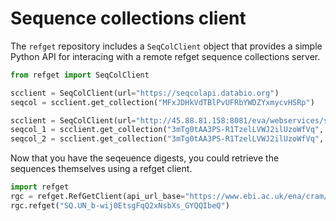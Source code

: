 # Sequence collections client

The `refget` repository includes a `SeqColClient` object that provides a simple Python API for interacing with a remote refget sequence collections server.

```python
from refget import SeqColClient

scclient = SeqColClient(url="https://seqcolapi.databio.org")
seqcol = scclient.get_collection("MFxJDHkVdTBlPvUFRbYWDZYxmycvHSRp")

scclient = SeqColClient(url="http://45.88.81.158:8081/eva/webservices/seqcol")
seqcol_1 = scclient.get_collection("3mTg0tAA3PS-R1TzelLVWJ2ilUzoWfVq", level=1)
seqcol_2 = scclient.get_collection("3mTg0tAA3PS-R1TzelLVWJ2ilUzoWfVq", level=2)
```

Now that you have the seqeuence digests, you could retrieve the sequences themselves using a refget client.

```python
import refget
rgc = refget.RefGetClient(api_url_base="https://www.ebi.ac.uk/ena/cram/sequence/")
rgc.refget("SQ.UN_b-wij0EtsgFqQ2xNsbXs_GYQQIbeQ")
```




